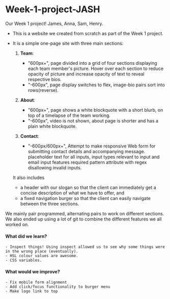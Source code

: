 # Week-1-project-JASH
Our Week 1 project! James, Anna, Sam, Henry.

* This is a website we created from scratch as part of the Week 1 project. 
* It is a simple one-page site with three main sections:
    1. **Team**: 
        - "600px+", page divided into a grid of four sections displaying each team member's picture. Hover over each section to reduce opacity of picture and increase opacity of text to reveal respective bios.
        - "-600px", page display switches to flex, image-bio pairs sort into rows(reverse).
    
    2. **About**: 
        - "600px+", page shows a white blockquote with a short blurb, on top of a timelapse of the team working.
        - "-600px", video is not shown, about page is shorter and has a plain white blockquote.
    3. **Contact**:
        - "-600px/600px+", Attempt to make responsive Web form for submitting contact details and accompanying message. placeholder text for all inputs, input types relevant to input and email input features required pattern attribute with regex disallowing invalid inputs.  

    It also includes
    - a header with our slogan so that the client can immediately get a concise description of what we have to offer, and
    - a fixed navigation burger so that the client can easily navigate between the three sections.
    
We mainly pair programmed, alternating pairs to work on different sections. We also ended up using a lot of git to combine the different features we all worked on.

#### What did we learn?
    - Inspect things! Using inspect allowed us to see why some things were in the wrong place (eventually).
    - HSL colour values are awesome.
    - CSS variables.
    
#### What would we improve?
    - Fix mobile form alignment
    - Add click/focus functionality to burger menu
    - Make logo link to top
